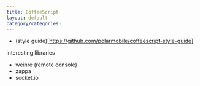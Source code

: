 ```yaml
---
title: CoffeeScript
layout: default
category/categories: 
---
```



- (style guide)[https://github.com/polarmobile/coffeescript-style-guide]

interesting libraries
- weinre (remote console)
- zappa
- socket.io
